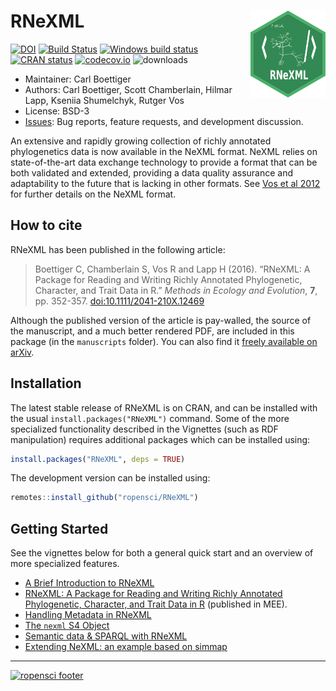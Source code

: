
<!-- README.md is generated from README.Rmd. Please edit that file -->

# RNeXML <img src="man/figures/logo.svg" align="right" alt="" width="120" />

[![DOI](https://zenodo.org/badge/11856817.svg)](https://zenodo.org/badge/latestdoi/11856817)
[![Build
Status](https://api.travis-ci.org/ropensci/RNeXML.png)](https://travis-ci.org/ropensci/RNeXML)
[![Windows build
status](https://ci.appveyor.com/api/projects/status/dhiwp5blx2ns2yba/branch/master?svg=true)](https://ci.appveyor.com/project/cboettig/rnexml/branch/master)
[![CRAN
status](https://www.r-pkg.org/badges/version/RNeXML)](https://cran.r-project.org/package=RNeXML)
[![codecov.io](https://codecov.io/github/ropensci/RNeXML/coverage.svg?branch=master)](https://codecov.io/github/ropensci/RNeXML?branch=master)
![downloads](http://cranlogs.r-pkg.org/badges/grand-total/RNeXML)

  - Maintainer: Carl Boettiger
  - Authors: Carl Boettiger, Scott Chamberlain, Hilmar Lapp, Kseniia
    Shumelchyk, Rutger Vos
  - License: BSD-3
  - [Issues](https://github.com/ropensci/RNeXML/issues): Bug reports,
    feature requests, and development discussion.

An extensive and rapidly growing collection of richly annotated
phylogenetics data is now available in the NeXML format. NeXML relies on
state-of-the-art data exchange technology to provide a format that can
be both validated and extended, providing a data quality assurance and
adaptability to the future that is lacking in other formats. See [Vos et
al
2012](http://doi.org/10.1093/sysbio/sys025 "NeXML: Rich, Extensible, and Verifiable Representation of Comparative Data and Metadata.")
for further details on the NeXML format.

## How to cite

RNeXML has been published in the following article:

> Boettiger C, Chamberlain S, Vos R and Lapp H (2016). “RNeXML: A
> Package for Reading and Writing Richly Annotated Phylogenetic,
> Character, and Trait Data in R.” *Methods in Ecology and Evolution*,
> **7**, pp. 352-357.
> [doi:10.1111/2041-210X.12469](http://doi.org/10.1111/2041-210X.12469)

Although the published version of the article is pay-walled, the source
of the manuscript, and a much better rendered PDF, are included in this
package (in the `manuscripts` folder). You can also find it [freely
available on arXiv](http://arxiv.org/abs/1506.02722).

## Installation

The latest stable release of RNeXML is on CRAN, and can be installed
with the usual `install.packages("RNeXML")` command. Some of the more
specialized functionality described in the Vignettes (such as RDF
manipulation) requires additional packages which can be installed using:

``` r
install.packages("RNeXML", deps = TRUE)
```

The development version can be installed using:

``` r
remotes::install_github("ropensci/RNeXML")
```

## Getting Started

See the vignettes below for both a general quick start and an overview
of more specialized features.

  - [A Brief Introduction to
    RNeXML](https://docs.ropensci.org/RNeXML/articles/intro)
  - [RNeXML: A Package for Reading and Writing Richly Annotated
    Phylogenetic, Character, and Trait Data in
    R](https://docs.ropensci.org/RNeXML/articles/manuscript.pdf)
    (published in MEE).
  - [Handling Metadata in
    RNeXML](https://docs.ropensci.org/RNeXML/articles/metadata)
  - [The `nexml` S4
    Object](https://docs.ropensci.org/RNeXML/articles/S4)
  - [Semantic data & SPARQL with
    RNeXML](https://docs.ropensci.org/RNeXML/articles/sparql)
  - [Extending NeXML: an example based on
    simmap](https://docs.ropensci.org/RNeXML/articles/simmap)

-----

[![ropensci
footer](http://ropensci.org/public_images/github_footer.png)](http://ropensci.org)
